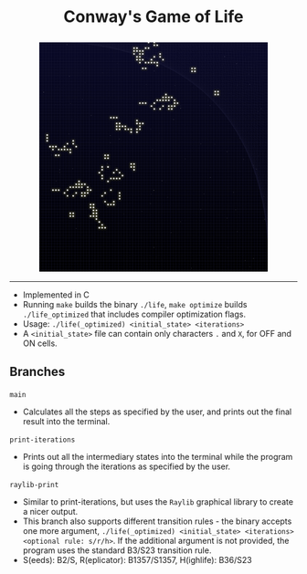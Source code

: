 # <p align="center">Conway's Game of Life</p>
<p align="center">
	<img src="./img/raylib.png" width="400" alt="gameoflife-raylib" />
</p>

---

- Implemented in C
- Running `make` builds the binary `./life`, `make optimize` builds `./life_optimized` that includes compiler optimization flags.
- Usage:
	`./life(_optimized) <initial_state> <iterations>`
- A `<initial_state>` file can contain only characters `.` and `X`, for OFF and ON cells.

## Branches
`main`
- Calculates all the steps as specified by the user, and prints out the final result into the terminal.

`print-iterations`
- Prints out all the intermediary states into the terminal while the program is going through the iterations as specified by the user.

`raylib-print`
- Similar to print-iterations, but uses the `Raylib` graphical library to create a nicer output.
- This branch also supports different transition rules - the binary accepts one more argument, `./life(_optimized) <initial_state> <iterations> <optional rule: s/r/h>`. If the additional argument is not provided, the program uses the standard B3/S23 transition rule.
- S(eeds): B2/S, R(eplicator): B1357/S1357, H(ighlife): B36/S23
